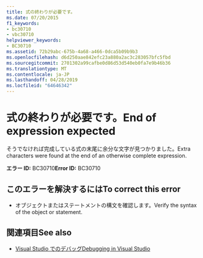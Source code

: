 ```yaml
---
title: 式の終わりが必要です。
ms.date: 07/20/2015
f1_keywords:
- bc30710
- vbc30710
helpviewer_keywords:
- BC30710
ms.assetid: 72b29abc-675b-4a68-a466-0dca5b09b9b3
ms.openlocfilehash: d6d250aae842efc23a880a2ac3c283057bfc5fbd
ms.sourcegitcommit: 2701302a99cafbe0d86d53d540eb0fa7e9b46b36
ms.translationtype: MT
ms.contentlocale: ja-JP
ms.lasthandoff: 04/28/2019
ms.locfileid: "64646342"
---
```

# <a name="end-of-expression-expected"></a><span data-ttu-id="859c7-102">式の終わりが必要です。</span><span class="sxs-lookup"><span data-stu-id="859c7-102">End of expression expected</span></span>
<span data-ttu-id="859c7-103">そうでなければ完成している式の末尾に余分な文字が見つかりました。</span><span class="sxs-lookup"><span data-stu-id="859c7-103">Extra characters were found at the end of an otherwise complete expression.</span></span>  
  
 <span data-ttu-id="859c7-104">**エラー ID:** BC30710</span><span class="sxs-lookup"><span data-stu-id="859c7-104">**Error ID:** BC30710</span></span>  
  
## <a name="to-correct-this-error"></a><span data-ttu-id="859c7-105">このエラーを解決するには</span><span class="sxs-lookup"><span data-stu-id="859c7-105">To correct this error</span></span>  
  
- <span data-ttu-id="859c7-106">オブジェクトまたはステートメントの構文を確認します。</span><span class="sxs-lookup"><span data-stu-id="859c7-106">Verify the syntax of the object or statement.</span></span>  
  
## <a name="see-also"></a><span data-ttu-id="859c7-107">関連項目</span><span class="sxs-lookup"><span data-stu-id="859c7-107">See also</span></span>

- [<span data-ttu-id="859c7-108">Visual Studio でのデバッグ</span><span class="sxs-lookup"><span data-stu-id="859c7-108">Debugging in Visual Studio</span></span>](/visualstudio/debugger/debugging-in-visual-studio)
